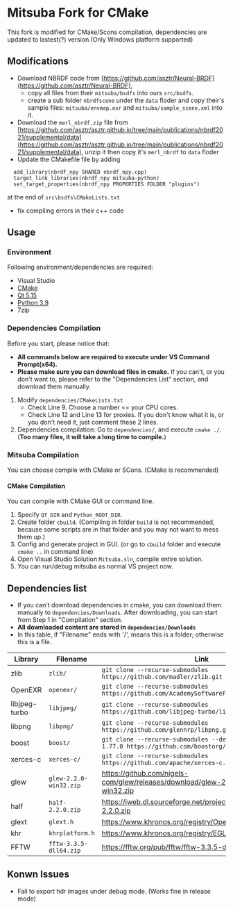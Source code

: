 Mitsuba Fork for CMake
======================

This fork is modified for CMake/Scons compilation, dependencies are updated to lastest(?) version.(Only Windows platform supported)

## Modifications

- Download NBRDF code from [https://github.com/asztr/Neural-BRDF](https://github.com/asztr/Neural-BRDF),
  - copy all files from their `mitsuba/bsdfs` into ours `src/bsdfs`.
  - create a sub folder `nbrdfscene` under the `data` floder and copy their's sample files: `mitsuba/envmap.exr` and `mitsuba/sample_scene.xml`  into it.
- Download the  `merl_nbrdf.zip` file from [https://github.com/asztr/asztr.github.io/tree/main/publications/nbrdf2021/supplemental/data](https://github.com/asztr/asztr.github.io/tree/main/publications/nbrdf2021/supplemental/data), unzip it then copy it's `merl_nbrdf` to `data` floder
- Update the CMakefile file by adding

```
  add_library(nbrdf_npy SHARED nbrdf_npy.cpp)
  target_link_libraries(nbrdf_npy mitsuba-python)
  set_target_properties(nbrdf_npy PROPERTIES FOLDER "plugins")
```

  at the end of  `src\bsdfs\CMakeLists.txt`

- fix compiling errors in their c++ code
## Usage

### Environment

Following environment/dependencies are required:

- Visual Studio
- [CMake](https://cmake.org/download/)
- [Qt 5.15](https://www.qt.io/download-qt-installer)
- [Python 3.9](https://www.python.org/)
- 7zip

### Dependencies Compilation

Before you start, please notice that:

- **All commands below are required to execute under VS Command Prompt(x64).**
- **Please make sure you can download files in cmake.** If you can't, or you don't want to, please refer to the "Dependencies List" section, and download them manually.

1. Modify `dependencies/CMakeLists.txt`
   - Check Line 9. Choose a number <= your CPU cores.
   - Check Line 12 and Line 13 for proxies. If you don't know what it is, or you don't need it, just comment these 2 lines.
2. Dependencies compilation: Go to `dependencies/`, and execute `cmake ./`. (**Too many files, it will take a long time to compile.**)

### Mitsuba Compilation

You can choose compile with CMake or SCons. (CMake is recommended)

#### CMake Compilation

You can compile with CMake GUI or command line.

1. Specify `QT_DIR` and `Python_ROOT_DIR`.
2. Create folder `cbuild`. (Compiling in folder `build` is not recommended, because some scripts are in that folder and you may not want to mess them up.)
3. Config and generate project in GUI. (or go to `cbuild` folder and execute `cmake ..` in command line)
4. Open Visual Studio Solution `Mitsuba.sln`, compile entire solution.
5. You can run/debug mitsuba as normal VS project now.


## Dependencies list

- If you can't download dependencies in cmake, you can download them manually to `dependencies/Downloads`. After downloading, you can start from Step 1 in "Compilation" section.
- **All downloaded content are stored in `dependencies/Downloads`**
- In this table, if "Filename" ends with '/', means this is a folder; otherwise this is a file.

| Library       | Filename                 | Link                                                                                                     |
| ------------- | ------------------------ | -------------------------------------------------------------------------------------------------------- |
| zlib          | `zlib/`                | `git clone --recurse-submodules https://github.com/madler/zlib.git`                                    |
| OpenEXR       | `openexr/`             | `git clone --recurse-submodules https://github.com/AcademySoftwareFoundation/openexr.git`              |
| libjpeg-turbo | `libjpeg/`             | `git clone --recurse-submodules https://github.com/libjpeg-turbo/libjpeg-turbo.git`                    |
| libpng        | `libpng/`              | `git clone --recurse-submodules https://github.com/glennrp/libpng.git`                                 |
| boost         | `boost/`               | `git clone --recurse-submodules --depth=1 --branch=boost-1.77.0 https://github.com/boostorg/boost.git` |
| xerces-c      | `xerces-c/`            | `git clone --recurse-submodules https://github.com/apache/xerces-c.git`                                |
| glew          | `glew-2.2.0-win32.zip` | https://github.com/nigels-com/glew/releases/download/glew-2.2.0/glew-2.2.0-win32.zip                     |
| half          | `half-2.2.0.zip`       | https://iweb.dl.sourceforge.net/project/half/half/2.2.0/half-2.2.0.zip                                   |
| glext         | `glext.h`              | https://www.khronos.org/registry/OpenGL/api/GL/glext.h                                                   |
| khr           | `khrplatform.h`        | https://www.khronos.org/registry/EGL/api/KHR/khrplatform.h                                               |
| FFTW          | `fftw-3.3.5-dll64.zip` | https://fftw.org/pub/fftw/fftw-3.3.5-dll64.zip                                                           |

## Konwn Issues

- Fail to export hdr images under debug mode. (Works fine in release mode)
